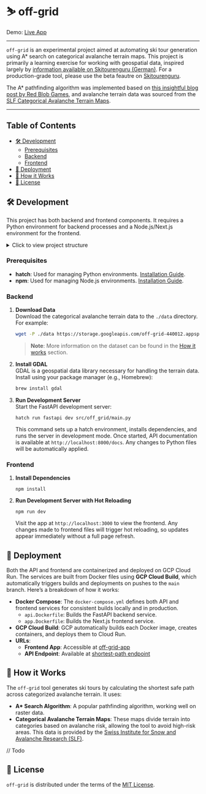 # ⛷️ off-grid

Demo: [Live App](https://off-grid-app-585848874375.europe-west6.run.app/)

---

`off-grid` is an experimental project aimed at automating ski tour generation using A\* search on categorical avalanche terrain maps. This project is primarily a learning exercise for working with geospatial data, inspired largely by [information available on Skitourenguru (German)](https://info.skitourenguru.ch/index.php/corridors). For a production-grade tool, please use the beta feautre on [Skitourenguru](https://www.skitourenguru.ch/rating-view).

The A\* pathfinding algorithm was implemented based on [this insightful blog post by Red Blob Games](https://www.redblobgames.com/pathfinding/a-star/introduction.html), and avalanche terrain data was sourced from the [SLF Categorical Avalanche Terrain Maps](https://content.whiterisk.ch/en/help/maps/classified-avalanche-terrain-cat).

---

## Table of Contents

- [🛠 Development](#-development)
  - [Prerequisites](#prerequisites)
  - [Backend](#backend)
  - [Frontend](#frontend)
- [🚀 Deployment](#-deployment)
- [📐 How it Works](#-how-it-works)
- [📜 License](#-license)

## 🛠 Development

This project has both backend and frontend components. It requires a Python environment for backend processes and a Node.js/Next.js environment for the frontend.

<details>
<summary>Click to view project structure</summary>

```plaintext
├── api.Dockerfile                   # Dockerfile for the FastAPI backend service
├── app.Dockerfile                   # Dockerfile for the Next.js frontend service
├── pyproject.toml                   # Python dependencies and project configuration for the backend
├── package.json                     # Dependencies and scripts for the frontend
├── ...
├── data/                            # Directory containing input data for terrain analysis
│   ├── ncat-10.tif                  # Main avalanche terrain categorization dataset
│   └── ...
├── scripts/                         # Helper scripts for data handling and preparation
│   ├── convert_cat.py               # Converts avalanche data from rgba- to categorical (0-10) values
│   ├── download_slf_layers.py       # Downloads SLF categorical avalanche terrain data
│   └── ...
├── src/                             # Source code for backend and frontend
│   ├── app/                         # Frontend application files
│   │   ├── components/              # Reusable components, like the map display
│   │   ├── layout.tsx               # Layout structure for the app
│   │   └── page.tsx                 # Main page component for rendering content
│   └── off_grid/                    # Backend application files
│       ├── main.py                  # FastAPI server setup and route definitions
│       ├── pathfinding.py           # Core A* pathfinding logic and algorithms
│       ├── util.py                  # Utility functions supporting pathfinding and data processing
```

</details>

### Prerequisites

- **hatch**: Used for managing Python environments. [Installation Guide](https://hatch.pypa.io/latest/install/).
- **npm**: Used for managing Node.js environments. [Installation Guide](https://docs.npmjs.com/downloading-and-installing-node-js-and-npm).

### Backend

1. **Download Data**  
   Download the categorical avalanche terrain data to the `./data` directory. For example:

   ```bash
   wget -P ./data https://storage.googleapis.com/off-grid-440012.appspot.com/data/ncat-10.tif
   ```

   > **Note**: More information on the dataset can be found in the [How it works](#how-it-works) section.

2. **Install GDAL**  
   GDAL is a geospatial data library necessary for handling the terrain data. Install using your package manager (e.g., Homebrew):

   ```bash
   brew install gdal
   ```

3. **Run Development Server**  
   Start the FastAPI development server:

   ```shell
   hatch run fastapi dev src/off_grid/main.py
   ```

   This command sets up a hatch environment, installs dependencies, and runs the server in development mode. Once started, API documentation is available at `http://localhost:8000/docs`. Any changes to Python files will be automatically applied.

### Frontend

1. **Install Dependencies**

   ```shell
   npm install
   ```

2. **Run Development Server with Hot Reloading**

   ```shell
   npm run dev
   ```

   Visit the app at `http://localhost:3000` to view the frontend. Any changes made to frontend files will trigger hot reloading, so updates appear immediately without a full page refresh.

## 🚀 Deployment

Both the API and frontend are containerized and deployed on GCP Cloud Run. The services are built from Docker files using **GCP Cloud Build**, which automatically triggers builds and deployments on pushes to the `main` branch. Here’s a breakdown of how it works:

- **Docker Compose**: The `docker-compose.yml` defines both API and frontend services for consistent builds locally and in production.
  - `api.Dockerfile`: Builds the FastAPI backend service.
  - `app.Dockerfile`: Builds the Next.js frontend service.
- **GCP Cloud Build**: GCP automatically builds each Docker image, creates containers, and deploys them to Cloud Run.
- **URLs**:
  - **Frontend App**: Accessible at [off-grid-app](https://off-grid-app-585848874375.europe-west6.run.app/)
  - **API Endpoint**: Available at [shortest-path endpoint](https://off-grid-585848874375.europe-west6.run.app/shortest-path)

## 📐 How it Works

The `off-grid` tool generates ski tours by calculating the shortest safe path across categorized avalanche terrain. It uses:

- **A\* Search Algorithm**: A popular pathfinding algorithm, working well on raster data.
- **Categorical Avalanche Terrain Maps**: These maps divide terrain into categories based on avalanche risk, allowing the tool to avoid high-risk areas. This data is provided by the [Swiss Institute for Snow and Avalanche Research (SLF)](https://www.slf.ch/en/).

// Todo

## 📜 License

`off-grid` is distributed under the terms of the [MIT License](https://spdx.org/licenses/MIT.html).

